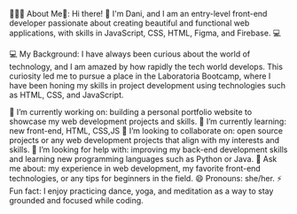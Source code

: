 👩🏻‍💻 About Me👋:
Hi there! 👋 I'm Dani, and I am an entry-level front-end developer passionate about creating beautiful and functional web applications, with skills in JavaScript, CSS, HTML, Figma, and Firebase. 💻

💻 My Background:
I have always been curious about the world of technology, and I am amazed by how rapidly the tech world develops. This curiosity led me to pursue a place in the Laboratoria Bootcamp, where I have been honing my skills in project development using technologies such as HTML, CSS, and JavaScript.

🔭 I’m currently working on: building a personal portfolio website to showcase my web development projects and skills.
🌱 I’m currently learning: new front-end, HTML, CSS,JS
👯 I’m looking to collaborate on: open source projects or any web development projects that align with my interests and skills.
🤔 I’m looking for help with: improving my back-end development skills and learning new programming languages such as Python or Java.
💬 Ask me about: my experience in web development, my favorite front-end technologies, or any tips for beginners in the field.
😄 Pronouns: she/her.
⚡ Fun fact: I enjoy practicing dance, yoga, and meditation as a way to stay grounded and focused while coding.

